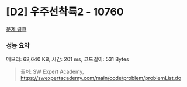 # [D2] 우주선착륙2 - 10760 

[문제 링크](https://swexpertacademy.com/main/code/problem/problemDetail.do?contestProbId=AXSHJueab1oDFAQT) 

### 성능 요약

메모리: 62,640 KB, 시간: 201 ms, 코드길이: 531 Bytes



> 출처: SW Expert Academy, https://swexpertacademy.com/main/code/problem/problemList.do